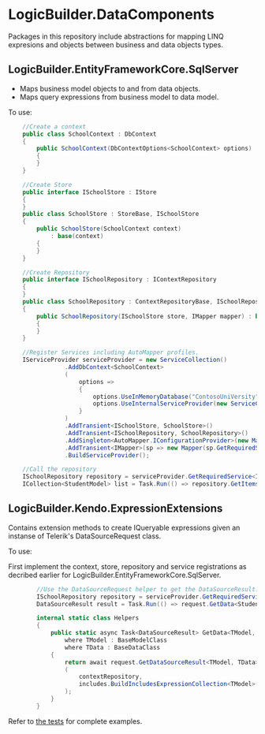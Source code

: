 # LogicBuilder.DataComponents
Packages in this repository include abstractions for mapping LINQ expresions and objects between business and data objects types.

## LogicBuilder.EntityFrameworkCore.SqlServer
* Maps business model objects to and from data objects.
* Maps query expressions from business model to data model.

To use:

```c#
    //Create a context
    public class SchoolContext : DbContext
    {
        public SchoolContext(DbContextOptions<SchoolContext> options) : base(options)
        {
        }
    }

    //Create Store
    public interface ISchoolStore : IStore
    {
    }
    public class SchoolStore : StoreBase, ISchoolStore
    {
        public SchoolStore(SchoolContext context)
            : base(context)
        {
        }
    }

	//Create Repository
    public interface ISchoolRepository : IContextRepository
    {
    }
    public class SchoolRepository : ContextRepositoryBase, ISchoolRepository
    {
        public SchoolRepository(ISchoolStore store, IMapper mapper) : base(store, mapper)
        {
        }
    }

    //Register Services including AutoMapper profiles.
    IServiceProvider serviceProvider = new ServiceCollection()
                .AddDbContext<SchoolContext>
                (
                    options =>
                    {
                        options.UseInMemoryDatabase("ContosoUniVersity");
                        options.UseInternalServiceProvider(new ServiceCollection().AddEntityFrameworkInMemoryDatabase().BuildServiceProvider());
                    }
                )
                .AddTransient<ISchoolStore, SchoolStore>()
                .AddTransient<ISchoolRepository, SchoolRepository>()
                .AddSingleton<AutoMapper.IConfigurationProvider>(new MapperConfiguration(cfg => cfg.AddProfiles(typeof(SchoolProfile).GetTypeInfo().Assembly)))
                .AddTransient<IMapper>(sp => new Mapper(sp.GetRequiredService<AutoMapper.IConfigurationProvider>(), sp.GetService))
                .BuildServiceProvider();

	//Call the repository
	ISchoolRepository repository = serviceProvider.GetRequiredService<ISchoolRepository>();
    ICollection<StudentModel> list = Task.Run(() => repository.GetItemsAsync<StudentModel, Student>()).Result;
```

## LogicBuilder.Kendo.ExpressionExtensions
Contains extension methods to create IQueryable expressions given an instanse of Telerik's DataSourceRequest class.

To use:

First implement the context, store, repository and service registrations as decribed earlier for LogicBuilder.EntityFrameworkCore.SqlServer.

```c#
        //Use the DataSourceRequest helper to get the DataSourceResult.
        ISchoolRepository repository = serviceProvider.GetRequiredService<ISchoolRepository>();
        DataSourceResult result = Task.Run(() => request.GetData<StudentModel, Student>(repository)).Result;

		internal static class Helpers
		{
			public static async Task<DataSourceResult> GetData<TModel, TData>(this DataSourceRequest request, IContextRepository contextRepository, IEnumerable<string> includes = null)
				where TModel : BaseModelClass
				where TData : BaseDataClass
			{
				return await request.GetDataSourceResult<TModel, TData>
				(
					contextRepository,
					includes.BuildIncludesExpressionCollection<TModel>()
				);
			}
		}
```

Refer to [the tests](https://github.com/BlaiseD/LogicBuilder.DataComponents/tree/master/LogicBuilder.Kendo.ExpressionExtensions.IntegrationTests) for complete examples.
